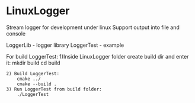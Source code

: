 # LinuxLogger
Stream logger for development under linux
Support output into file and console

LoggerLib - logger library
LoggerTest - example

For build LoggerTest:
	1)Inside LinuxLogger folder create build dir and enter it:
		mkdir build
		cd build
		
	2) Build LoggerTest:
		cmake ../
		cmake --build .
	3) Run LoggerTest from build folder:
		./LoggerTest
